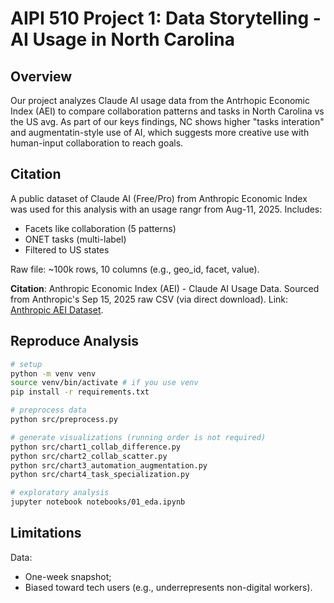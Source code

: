 # AIPI 510 Project 1: Data Storytelling - AI Usage in North Carolina

## Overview
Our project analyzes Claude AI usage data from the Antrhopic Economic Index (AEI) to compare collaboration patterns and tasks in North Carolina vs the US avg. As part of our keys findings, NC shows higher "tasks interation" and augmentatin-style use of AI, which suggests more creative use with human-input collaboration to reach goals. 

## Citation
A public dataset of Claude AI (Free/Pro) from Anthropic Economic Index was used for this analysis with an usage rangr from Aug-11, 2025.
Includes:
- Facets like collaboration (5 patterns)
- ONET tasks (multi-label)
- Filtered to US states

Raw file: ~100k rows, 10 columns (e.g., geo_id, facet, value).

**Citation**: Anthropic Economic Index (AEI) - Claude AI Usage Data. Sourced from Anthropic's Sep 15, 2025 raw CSV (via direct download). Link: [Anthropic AEI Dataset](https://www-cdn.anthropic.com/2a6b74e3f9a0e12b61b08d43337622b05da641dc.zip).


## Reproduce Analysis
```bash
# setup
python -m venv venv
source venv/bin/activate # if you use venv
pip install -r requirements.txt

# preprocess data
python src/preprocess.py

# generate visualizations (running order is not required)
python src/chart1_collab_difference.py
python src/chart2_collab_scatter.py
python src/chart3_automation_augmentation.py
python src/chart4_task_specialization.py

# exploratory analysis
jupyter notebook notebooks/01_eda.ipynb
```

## Limitations
Data:
- One-week snapshot; 
- Biased toward tech users (e.g., underrepresents non-digital workers).
